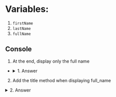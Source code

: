# Variables:

1. `firstName`
2. `lastName`
3. `fullName`

## Console
1. At the end, display only the full name
 * <details><summary>1. Answer</summary><img src="https://i.imgur.com/oscRiUY.png"></details>
2. Add the title method when displaying full_name
 <details><summary>2. Answer</summary><img src="https://i.imgur.com/SaU8MW9.png"></details>


